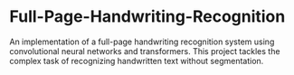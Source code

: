 # Full-Page-Handwriting-Recognition
An implementation of a full-page handwriting recognition system using convolutional neural networks and transformers. This project tackles the complex task of recognizing handwritten text without segmentation.
